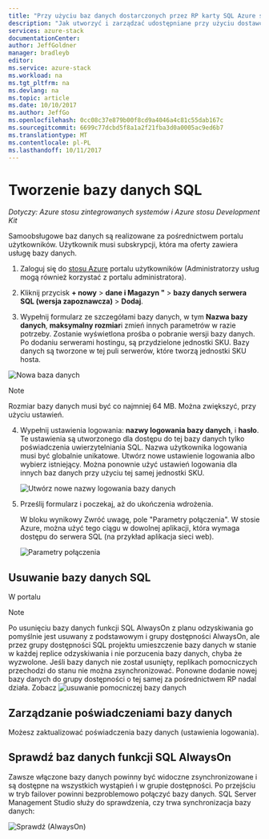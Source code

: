 ```yaml
---
title: "Przy użyciu baz danych dostarczonych przez RP karty SQL Azure stosu | Dokumentacja firmy Microsoft"
description: "Jak utworzyć i zarządzać udostępniane przy użyciu dostawcy zasobów karty SQL bazy danych SQL"
services: azure-stack
documentationCenter: 
author: JeffGoldner
manager: bradleyb
editor: 
ms.service: azure-stack
ms.workload: na
ms.tgt_pltfrm: na
ms.devlang: na
ms.topic: article
ms.date: 10/10/2017
ms.author: JeffGo
ms.openlocfilehash: 0cc08c37e879b00f8cd9a4046a4c81c55dab167c
ms.sourcegitcommit: 6699c77dcbd5f8a1a2f21fba3d0a0005ac9ed6b7
ms.translationtype: MT
ms.contentlocale: pl-PL
ms.lasthandoff: 10/11/2017
---
```

# <a name="create-sql-databases"></a>Tworzenie bazy danych SQL

*Dotyczy: Azure stosu zintegrowanych systemów i Azure stosu Development Kit*

Samoobsługowe baz danych są realizowane za pośrednictwem portalu użytkowników. Użytkownik musi subskrypcji, która ma oferty zawiera usługę bazy danych.

1. Zaloguj się do [stosu Azure](azure-stack-poc.md) portalu użytkowników (Administratorzy usług mogą również korzystać z portalu administratora).

2. Kliknij przycisk **+ nowy** &gt; **dane i Magazyn "** &gt; **bazy danych serwera SQL (wersja zapoznawcza)** &gt; **Dodaj**.

3. Wypełnij formularz ze szczegółami bazy danych, w tym **Nazwa bazy danych**, **maksymalny rozmiar**i zmień innych parametrów w razie potrzeby. Zostanie wyświetlona prośba o pobranie wersji bazy danych. Po dodaniu serwerami hostingu, są przydzielone jednostki SKU. Bazy danych są tworzone w tej puli serwerów, które tworzą jednostki SKU hosta.

  ![Nowa baza danych](./media/azure-stack-sql-rp-deploy/newsqldb.png)

  >[!NOTE]
  > Rozmiar bazy danych musi być co najmniej 64 MB. Można zwiększyć, przy użyciu ustawień.

4. Wypełnij ustawienia logowania: **nazwy logowania bazy danych**, i **hasło**. Te ustawienia są utworzonego dla dostępu do tej bazy danych tylko poświadczenia uwierzytelniania SQL. Nazwa użytkownika logowania musi być globalnie unikatowe. Utwórz nowe ustawienie logowania albo wybierz istniejący. Można ponownie użyć ustawień logowania dla innych baz danych przy użyciu tej samej jednostki SKU.

    ![Utwórz nowe nazwy logowania bazy danych](./media/azure-stack-sql-rp-deploy/create-new-login.png)


5. Prześlij formularz i poczekaj, aż do ukończenia wdrożenia.

    W bloku wynikowy Zwróć uwagę, pole "Parametry połączenia". W stosie Azure, można użyć tego ciągu w dowolnej aplikacji, która wymaga dostępu do serwera SQL (na przykład aplikacja sieci web).

    ![Parametry połączenia](./media/azure-stack-sql-rp-deploy/sql-db-settings.png)

## <a name="delete-sql-databases"></a>Usuwanie bazy danych SQL
W portalu

>[!NOTE]
>
>Po usunięciu bazy danych funkcji SQL AlwaysOn z planu odzyskiwania go pomyślnie jest usuwany z podstawowym i grupy dostępności AlwaysOn, ale przez grupy dostępności SQL projektu umieszczenie bazy danych w stanie w każdej replice odzyskiwania i nie porzucenia bazy danych, chyba że wyzwolone. Jeśli bazy danych nie został usunięty, replikach pomocniczych przechodzi do stanu nie można zsynchronizować. Ponowne dodanie nowej bazy danych do grupy dostępności o tej samej za pośrednictwem RP nadal działa. Zobacz ![usuwanie pomocniczej bazy danych](https://docs.microsoft.com/sql/database-engine/availability-groups/windows/remove-a-secondary-database-from-an-availability-group-sql-server)

## <a name="manage-database-credentials"></a>Zarządzanie poświadczeniami bazy danych
Możesz zaktualizować poświadczenia bazy danych (ustawienia logowania).

## <a name="verify-sql-alwayson-databases"></a>Sprawdź baz danych funkcji SQL AlwaysOn
Zawsze włączone bazy danych powinny być widoczne zsynchronizowane i są dostępne na wszystkich wystąpień i w grupie dostępności. Po przejściu w tryb failover powinni bezproblemowo połączyć bazy danych. SQL Server Management Studio służy do sprawdzenia, czy trwa synchronizacja bazy danych:

![Sprawdź (AlwaysOn)](./media/azure-stack-sql-rp-deploy/verifyalwayson.png)
